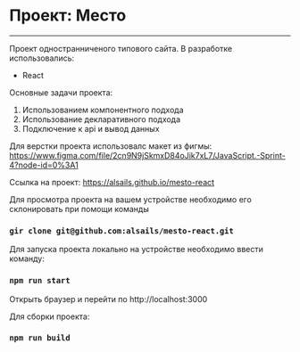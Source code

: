 # Проект: Место
------
Проект одностранниченого типового сайта. В разработке использовались:
* React

Основные задачи проекта:
1. Использованием компонентного подхода
2. Использование декларативного подхода
3. Подключение к api и вывод данных

Для верстки проекта использовалс макет из фигмы: https://www.figma.com/file/2cn9N9jSkmxD84oJik7xL7/JavaScript.-Sprint-4?node-id=0%3A1

Ссылка на проект: https://alsails.github.io/mesto-react

Для просмотра проекта на вашем устройстве необходимо его склонировать при помощи команды

### `gir clone git@github.com:alsails/mesto-react.git`

Для запуска проекта локально на устройстве необходимо ввести команду:

### `npm run start`

Открыть браузер и перейти по http://localhost:3000

Для сборки проекта:

### `npm run build`